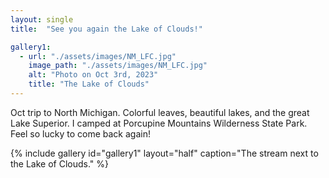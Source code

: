 ```yaml
---
layout: single
title:  "See you again the Lake of Clouds!"

gallery1:
  - url: "./assets/images/NM_LFC.jpg"
    image_path: "./assets/images/NM_LFC.jpg"
    alt: "Photo on Oct 3rd, 2023"
    title: "The Lake of Clouds"
---
```


Oct trip to North Michigan. Colorful leaves, beautiful lakes, and the great Lake Superior. I camped at Porcupine Mountains Wilderness State Park. Feel so lucky to come back again!

{% include gallery id="gallery1" layout="half" caption="The stream next to the Lake of Clouds." %}




